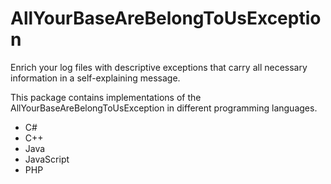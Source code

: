 # AllYourBaseAreBelongToUsException
Enrich your log files with descriptive exceptions that carry all necessary information in a
self-explaining message.

This package contains implementations of the AllYourBaseAreBelongToUsException in different
programming languages.

* C#
* C++
* Java
* JavaScript
* PHP
